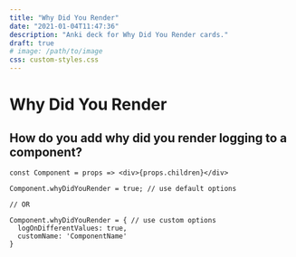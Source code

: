 ```yaml
---
title: "Why Did You Render"
date: "2021-01-04T11:47:36"
description: "Anki deck for Why Did You Render cards."
draft: true
# image: /path/to/image
css: custom-styles.css
---
```


# Why Did You Render

## How do you add why did you render logging to a component?

```tsx
const Component = props => <div>{props.children}</div>

Component.whyDidYouRender = true; // use default options

// OR

Component.whyDidYouRender = { // use custom options
  logOnDifferentValues: true,
  customName: 'ComponentName'
}
```


